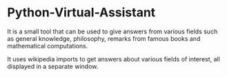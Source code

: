 # Python-Virtual-Assistant
It is a small tool that can be used to give answers from various fields such as general knowledge, philosophy, remarks from famous books and mathematical computations.

It uses wikipedia imports to get answers about various fields of interest, all displayed in a separate window. 
